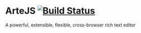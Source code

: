 ArteJS [![Build Status](https://secure.travis-ci.org/vistaprint/ArteJS.png?branch=master)](https://travis-ci.org/vistaprint/ArteJS)
======

A powerful, extensible, flexible, cross-browser rich text editor

